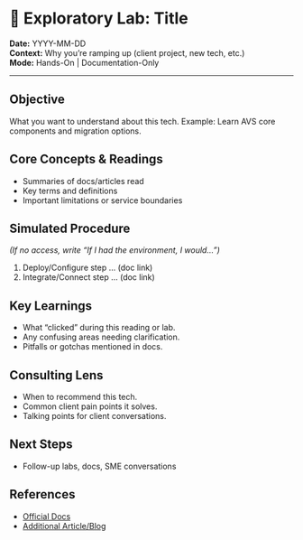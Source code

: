 # 🧪 Exploratory Lab: Title

**Date:** YYYY-MM-DD  
**Context:** Why you’re ramping up (client project, new tech, etc.)  
**Mode:** Hands-On | Documentation-Only  

---

## Objective

What you want to understand about this tech. Example: Learn AVS core components and migration options.

## Core Concepts & Readings

- Summaries of docs/articles read
- Key terms and definitions
- Important limitations or service boundaries

## Simulated Procedure

*(If no access, write “If I had the environment, I would…”)*  

1. Deploy/Configure step … (doc link)  
2. Integrate/Connect step … (doc link)  

## Key Learnings

- What “clicked” during this reading or lab.  
- Any confusing areas needing clarification.  
- Pitfalls or gotchas mentioned in docs.

## Consulting Lens

- When to recommend this tech.  
- Common client pain points it solves.  
- Talking points for client conversations.

## Next Steps

- Follow-up labs, docs, SME conversations  

## References

- [Official Docs](https://learn.microsoft.com/…)  
- [Additional Article/Blog](link)  
